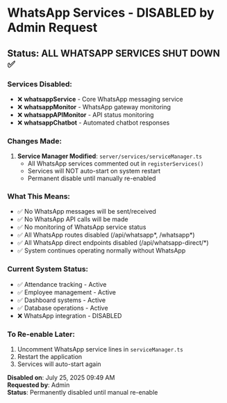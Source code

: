 # WhatsApp Services - DISABLED by Admin Request

## Status: ALL WHATSAPP SERVICES SHUT DOWN ✅

### Services Disabled:
- ❌ **whatsappService** - Core WhatsApp messaging service  
- ❌ **whatsappMonitor** - WhatsApp gateway monitoring  
- ❌ **whatsappAPIMonitor** - API status monitoring  
- ❌ **whatsappChatbot** - Automated chatbot responses  

### Changes Made:
1. **Service Manager Modified**: `server/services/serviceManager.ts` 
   - All WhatsApp services commented out in `registerServices()`
   - Services will NOT auto-start on system restart
   - Permanent disable until manually re-enabled

### What This Means:
- ✅ No WhatsApp messages will be sent/received
- ✅ No WhatsApp API calls will be made  
- ✅ No monitoring of WhatsApp service status
- ✅ All WhatsApp routes disabled (/api/whatsapp*, /whatsapp*)
- ✅ All WhatsApp direct endpoints disabled (/api/whatsapp-direct/*)
- ✅ System continues operating normally without WhatsApp

### Current System Status:
- ✅ Attendance tracking - Active
- ✅ Employee management - Active  
- ✅ Dashboard systems - Active
- ✅ Database operations - Active
- ❌ WhatsApp integration - DISABLED

### To Re-enable Later:
1. Uncomment WhatsApp service lines in `serviceManager.ts`
2. Restart the application
3. Services will auto-start again

**Disabled on**: July 25, 2025 09:49 AM  
**Requested by**: Admin  
**Status**: Permanently disabled until manual re-enable
